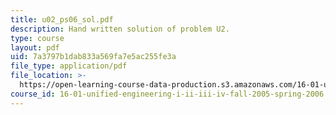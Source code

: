 ```yaml
---
title: u02_ps06_sol.pdf
description: Hand written solution of problem U2.
type: course
layout: pdf
uid: 7a3797b1dab833a569fa7e5ac255fe3a
file_type: application/pdf
file_location: >-
  https://open-learning-course-data-production.s3.amazonaws.com/16-01-unified-engineering-i-ii-iii-iv-fall-2005-spring-2006/7a3797b1dab833a569fa7e5ac255fe3a_u02_ps06_sol.pdf
course_id: 16-01-unified-engineering-i-ii-iii-iv-fall-2005-spring-2006
---
```

